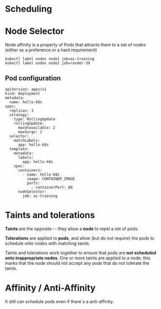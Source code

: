 # Scheduling
# Node Selector
Node affinity is a property of Pods that attracts them to a set of nodes (either as a preference or a hard requirement)

```
kubectl label nodes node1 job=ai-training
kubectl label nodes node1 job=render-3d
```

## Pod configuration

```
apiVersion: apps/v1
kind: Deployment
metadata:
  name: hello-k8s
spec:
  replicas: 3
  strategy:
    type: RollingUpdate
    rollingUpdate:
      maxUnavailable: 2
      maxSurge: 2
  selector:
    matchLabels:
      app: hello-k8s
  template:
    metadata:
      labels:
        app: hello-k8s
    spec:
      containers:
        - name: hello-k8s
          image: CONTAINER_IMAGE
          ports:
            - containerPort: 80
      nodeSelector:
        job: ai-training
```
# Taints and tolerations

**Taints** are the opposite -- they allow a **node** to repel a set of pods.

**Tolerations** are applied to **pods**, and allow (but do not require) the pods to schedule onto nodes with matching taints.

Taints and tolerations work together to ensure that pods are **not scheduled onto inappropriate nodes**. One or more taints are applied to a node; this marks that the node should not accept any pods that do not tolerate the taints.


# Affinity / Anti-Affinity

It still can schedule pods even if there`s a anti-affinity. 